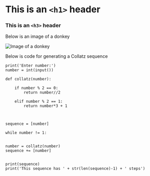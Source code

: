 
# This is an `<h1>` header
### This is an `<h3>` header 
Below is an image of a donkey

![Image of a donkey](https://th.bing.com/th/id/OIP.MWxF-GHlwBAk8vukyDkfoQHaHl?rs=1&pid=ImgDetMain)

Below is code for generating a Collatz sequence

    print('Enter number:')
    number = int(input())

    def collatz(number):

        if number % 2 == 0:
            return number//2

        elif number % 2 == 1:
            return number*3 + 1



    sequence = [number]
   
    while number != 1:


    number = collatz(number)
    sequence += [number]
    

    print(sequence)
    print('This sequence has ' + str(len(sequence)-1) + ' steps')
